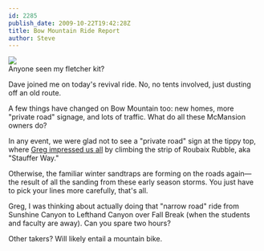 ```yaml
---
id: 2285
publish_date: 2009-10-22T19:42:28Z
title: Bow Mountain Ride Report
author: Steve
---
```

[![](http://www.flagstafffrenzy.org/wp-content/uploads/2009/10/BowArrow.jpg)](http://www.flagstafffrenzy.org/wp-content/uploads/2009/10/BowArrow.jpg)  
Anyone seen my fletcher kit?

Dave joined me on today's revival ride. No, no tents involved, just dusting off an old route.

A few things have changed on Bow Mountain too: new homes, more "private road" signage, and lots of traffic. What do all these McMansion owners do?

In any event, we were glad not to see a "private road" sign at the tippy top, where [Greg impressed us all](http://www.flagstafffrenzy.org/2007/04/20/bow-mountain-blood-drive-report) by climbing the strip of Roubaix Rubble, aka "Stauffer Way."

Otherwise, the familiar winter sandtraps are forming on the roads again—the result of all the sanding from these early season storms. You just have to pick your lines more carefully, that's all.

Greg, I was thinking about actually doing that "narrow road" ride from Sunshine Canyon to Lefthand Canyon over Fall Break (when the students and faculty are away). Can you spare two hours?

Other takers? Will likely entail a mountain bike.